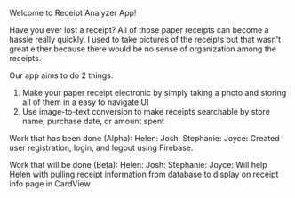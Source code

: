 Welcome to Receipt Analyzer App!

Have you ever lost a receipt? All of those paper receipts can become a hassle really quickly. 
I used to take pictures of the receipts but that wasn't great either because there would be no sense of organization among the receipts.

Our app aims to do 2 things:
1) Make your paper receipt electronic by simply taking a photo and storing all of them in a easy to navigate UI 
2) Use image-to-text conversion to make receipts searchable by store name, purchase date, or amount spent

Work that has been done (Alpha):
Helen:
Josh:
Stephanie:
Joyce: Created user registration, login, and logout using Firebase.

Work that will be done (Beta):
Helen:
Josh:
Stephanie:
Joyce: Will help Helen with pulling receipt information from database to display on receipt info page in CardView
